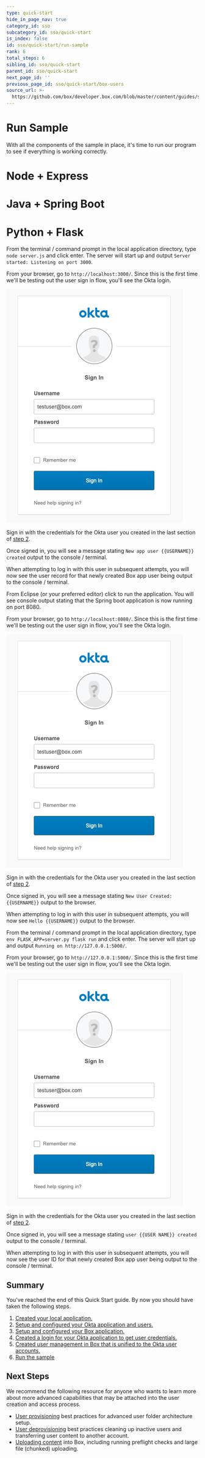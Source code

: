 ```yaml
---
type: quick-start
hide_in_page_nav: true
category_id: sso
subcategory_id: sso/quick-start
is_index: false
id: sso/quick-start/run-sample
rank: 6
total_steps: 6
sibling_id: sso/quick-start
parent_id: sso/quick-start
next_page_id: ''
previous_page_id: sso/quick-start/box-users
source_url: >-
  https://github.com/box/developer.box.com/blob/master/content/guides/sso/quick-start/6-run-sample.md
---
```


# Run Sample

With all the components of the sample in place, it's time to run our program to
see if everything is working correctly.

<Grid columns='3'>

<Choose option='programming.platform' value='node' color='blue'>

# Node + Express

</Choose>

<Choose option='programming.platform' value='java' color='white'>

# Java + Spring Boot

</Choose>

<Choose option='programming.platform' value='python' color='blue'>

# Python + Flask

</Choose>

</Grid>

<Choice option='programming.platform' value='node' color='blue'>

From the terminal / command prompt in the local application directory, type
`node server.js` and click enter. The server will start up and output
`Server started: Listening on port 3000`.

From your browser, go to `http://localhost:3000/`. Since this is the first time
we'll be testing out the user sign in flow, you'll see the Okta login.

<ImageFrame noborder center shadow>

![Okta Login](./img/okta-qs-step6-login.png)

</ImageFrame>

Sign in with the credentials for the Okta user you created in the last section
of [step 2](g://sso/quick-start/setup-okta/).

Once signed in, you will see a message stating
`New app user {{USERNAME}} created` output to the console / terminal.

When attempting to log in with this user in subsequent attempts, you
will now see the user record for that newly created Box app user being output
to the console / terminal.

</Choice>
<Choice option='programming.platform' value='java' color='white'>

From Eclipse (or your preferred editor) click to run the application. You will
see console output stating that the Spring boot application is now running on
port 8080.

From your browser, go to `http://localhost:8080/`. Since this is the first time
we'll be testing out the user sign in flow, you'll see the Okta login.

<ImageFrame noborder center shadow>

![Okta Login](./img/okta-qs-step6-login.png)

</ImageFrame>

Sign in with the credentials for the Okta user you created in the last section
of [step 2](g://sso/quick-start/setup-okta/).

Once signed in, you will see a message stating `New User Created: {{USERNAME}}`
output to the browser.

When attempting to log in with this user in subsequent attempts, you
will now see `Hello {{USERNAME}}` output to the browser.

</Choice>
<Choice option='programming.platform' value='python' color='blue'>

From the terminal / command prompt in the local application directory, type
`env FLASK_APP=server.py flask run` and click enter. The server will start up
and output `Running on http://127.0.0.1:5000/`.

From your browser, go to `http://127.0.0.1:5000/`. Since this is the first time
we'll be testing out the user sign in flow, you'll see the Okta login.

<ImageFrame noborder center shadow>

![Okta Login](./img/okta-qs-step6-login.png)

</ImageFrame>

Sign in with the credentials for the Okta user you created in the last section
of [step 2](g://sso/quick-start/setup-okta/).

Once signed in, you will see a message stating
`user {{USER NAME}} created` output to the console / terminal.

When attempting to log in with this user in subsequent attempts, you
will now see the user ID for that newly created Box app user being output
to the console / terminal.

</Choice>

## Summary

You've reached the end of this Quick Start guide. By now you should have taken
the following steps.

1. [Created your local application.](g://sso/quick-start/create-local-app/)
1. [Setup and configured your Okta application and users.](g://sso/quick-start/setup-okta/)
1. [Setup and configured your Box application.](g://sso/quick-start/setup-box/)
1. [Created a login for your Okta application to get user credentials.](g://sso/quick-start/okta-login/)
1. [Created user management in Box that is unified to the Okta user accounts.](g://sso/quick-start/box-users/)
1. [Run the sample](g://sso/quick-start/run-sample/)

## Next Steps

We recommend the following resource for anyone who wants to learn more about
more advanced capabilities that may be attached into the user creation and
access process.

* [User provisioning](g://users/provision/) best practices for advanced user
folder architecture setup.
* [User deprovisioning](g://users/deprovision/) best practices cleaning up
inactive users and transferring user content to another account.
* [Uploading content](g://uploads/) into Box, including running preflight
checks and large file (chunked) uploading.
